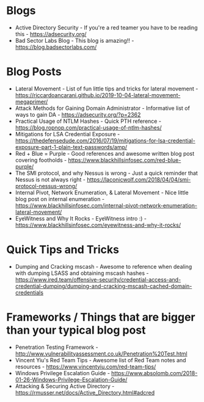 # Blogs
* Active Directory Security - If you're a red teamer you have to be reading this - https://adsecurity.org/
* Bad Sector Labs Blog - This blog is amazing!! - https://blog.badsectorlabs.com/

# Blog Posts
* Lateral Movement - List of fun little tips and tricks for lateral movement - https://riccardoancarani.github.io/2019-10-04-lateral-movement-megaprimer/
* Attack Methods for Gaining Domain Administrator - Informative list of ways to gain DA - https://adsecurity.org/?p=2362
* Practical Usage of NTLM Hashes - Quick PTH reference - https://blog.ropnop.com/practical-usage-of-ntlm-hashes/
* Mitigations for LSA Credential Exposure - https://thedefensedude.com/2016/07/19/mitigations-for-lsa-credential-exposure-part-1-plain-text-passwords/amp/
* Red + Blue = Purple - Good references and awesome written blog post covering footholds - https://www.blackhillsinfosec.com/red-blue-purple/
* The SMI protocol, and why Nessus is wrong - Just a quick reminder that Nessus is not always right - https://laconicwolf.com/2018/04/04/smi-protocol-nessus-wrong/
* Internal Pivot, Network Enumeration, & Lateral Movement - Nice little blog post on internal enumeration - https://www.blackhillsinfosec.com/internal-pivot-network-enumeration-lateral-movement/ 
* EyeWitness and Why It Rocks - EyeWitness intro :) - https://www.blackhillsinfosec.com/eyewitness-and-why-it-rocks/

# Quick Tips and Tricks
* Dumping and Cracking mscash - Awesome to reference when dealing with dumping LSASS and obtaining mscash hashes - https://www.ired.team/offensive-security/credential-access-and-credential-dumping/dumping-and-cracking-mscash-cached-domain-credentials

# Frameworks / Things that are bigger than your typical blog post
* Penetration Testing Framework - http://www.vulnerabilityassessment.co.uk/Penetration%20Test.html
* Vincent Yiu's Red Team Tips - Awesome list of Red Team notes and resources - https://www.vincentyiu.com/red-team-tips/
* Windows Privilege Escalation Guide - https://www.absolomb.com/2018-01-26-Windows-Privilege-Escalation-Guide/
* Attacking & Securing Active Directory - https://rmusser.net/docs/Active_Directory.html#adcred
